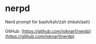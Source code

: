 # nerpd

Nerd prompt for bash/ksh/zsh (mksh/ash)

GitHub: [https://github.com/joknarf/nerdp](https://github.com/joknarf/nerdp)
